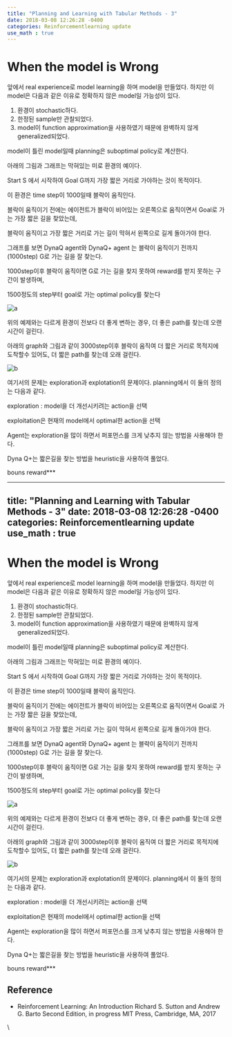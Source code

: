 ```yaml
---
title: "Planning and Learning with Tabular Methods - 3"
date: 2018-03-08 12:26:28 -0400
categories: Reinforcementlearning update
use_math : true
---
```



# When the model is Wrong 

앞에서 real experience로 model learning을 하며 model을 만들었다. 하지만 이 model은 다음과 같은 이유로 정확하지 않은 model일 가능성이 있다. 

1. 환경이 stochastic하다.
2. 한정된 sample만 관찰되었다.
3. model이 function approximation을 사용하였기 때문에 완벽하지 않게 generalized되었다. 

model이 틀린 model일때 planning은 suboptimal policy로 계산한다. 

아래의 그림과 그래프는 막혀있는 미로 환경의 예이다. 

Start S 에서 시작하여 Goal G까지 가장 짧은 거리로 가야하는 것이 목적이다. 

이 환경은 time step이 1000일때 블락이 움직인다. 

블락이 움직이기 전에는 에이전트가 블락이 비어있는 오른쪽으로 움직이면서 Goal로 가는 가장 짧은 길을 찾았는데, 

블락이 움직이고 가장 짧은 거리로 가는 길이 막혀서 왼쪽으로 길게 돌아가야 한다. 

그래프를 보면 DynaQ agent와 DynaQ+ agent 는 블락이 움직이기 전까지(1000step) G로 가는 길을 잘 찾는다.

1000step이후 블락이 움직이면 G로 가는 길을 찾지 못하여 reward를 받지 못하는 구간이 발생하며,

1500정도의 step부터 goal로 가는 optimal policy를 찾는다



![a](https://user-images.githubusercontent.com/11300712/37438204-70cf8eb8-2834-11e8-8671-37dda01970f3.JPG)

위의 예제와는 다르게 환경이 전보다 더 좋게 변하는 경우, 더 좋은 path를 찾는데 오랜시간이 걸린다. 

아래의 graph와 그림과 같이 3000step이후 블락이 움직여 더 짧은 거리로 목적지에 도착할수 있어도, 더 짧은 path를 찾는데 오래 걸린다. 


![b](https://user-images.githubusercontent.com/11300712/37438203-70a1fbce-2834-11e8-82f3-66b928a0c669.JPG)

여기서의 문제는 exploration과 explotation의 문제이다. planning에서 이 둘의 정의는 다음과 같다.

exploration : model을 더 개선시키려는 action을 선택

exploitation은 현재의 model에서 optimal한 action을 선택

Agent는 exploration을 많이 하면서 퍼포먼스를 크게 낮추지 않는 방법을 사용해야 한다. 

Dyna Q+는 짧은길을 찾는 방법을 heuristic을 사용하여 풀었다. 

bouns reward*** 

---
title: "Planning and Learning with Tabular Methods - 3"
date: 2018-03-08 12:26:28 -0400
categories: Reinforcementlearning update
use_math : true
---


# When the model is Wrong 

앞에서 real experience로 model learning을 하며 model을 만들었다. 하지만 이 model은 다음과 같은 이유로 정확하지 않은 model일 가능성이 있다. 

1. 환경이 stochastic하다.
2. 한정된 sample만 관찰되었다.
3. model이 function approximation을 사용하였기 때문에 완벽하지 않게 generalized되었다. 

model이 틀린 model일때 planning은 suboptimal policy로 계산한다. 

아래의 그림과 그래프는 막혀있는 미로 환경의 예이다. 

Start S 에서 시작하여 Goal G까지 가장 짧은 거리로 가야하는 것이 목적이다. 

이 환경은 time step이 1000일때 블락이 움직인다. 

블락이 움직이기 전에는 에이전트가 블락이 비어있는 오른쪽으로 움직이면서 Goal로 가는 가장 짧은 길을 찾았는데, 

블락이 움직이고 가장 짧은 거리로 가는 길이 막혀서 왼쪽으로 길게 돌아가야 한다. 

그래프를 보면 DynaQ agent와 DynaQ+ agent 는 블락이 움직이기 전까지(1000step) G로 가는 길을 잘 찾는다.

1000step이후 블락이 움직이면 G로 가는 길을 찾지 못하여 reward를 받지 못하는 구간이 발생하며,

1500정도의 step부터 goal로 가는 optimal policy를 찾는다



![a](https://user-images.githubusercontent.com/11300712/37438204-70cf8eb8-2834-11e8-8671-37dda01970f3.JPG)

위의 예제와는 다르게 환경이 전보다 더 좋게 변하는 경우, 더 좋은 path를 찾는데 오랜시간이 걸린다. 

아래의 graph와 그림과 같이 3000step이후 블락이 움직여 더 짧은 거리로 목적지에 도착할수 있어도, 더 짧은 path를 찾는데 오래 걸린다. 


![b](https://user-images.githubusercontent.com/11300712/37438203-70a1fbce-2834-11e8-82f3-66b928a0c669.JPG)

여기서의 문제는 exploration과 explotation의 문제이다. planning에서 이 둘의 정의는 다음과 같다.

exploration : model을 더 개선시키려는 action을 선택

exploitation은 현재의 model에서 optimal한 action을 선택

Agent는 exploration을 많이 하면서 퍼포먼스를 크게 낮추지 않는 방법을 사용해야 한다. 

Dyna Q+는 짧은길을 찾는 방법을 heuristic을 사용하여 풀었다. 

bouns reward*** 






## Reference 
* Reinforcement Learning: An Introduction Richard S. Sutton and Andrew G. Barto Second Edition, in progress
MIT Press, Cambridge, MA, 2017








\





